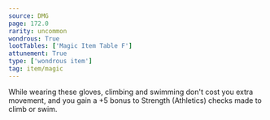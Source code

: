 ```yaml
---
source: DMG
page: 172.0
rarity: uncommon
wondrous: True
lootTables: ['Magic Item Table F']
attunement: True
type: ['wondrous item']
tag: item/magic
---
```


While wearing these gloves, climbing and swimming don't cost you extra movement, and you gain a +5 bonus to Strength (Athletics) checks made to climb or swim.


